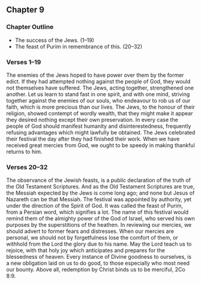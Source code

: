 ## Chapter 9

### Chapter Outline

- The success of the Jews. (1–19)
- The feast of Purim in remembrance of this. (20–32)

### Verses 1–19

The enemies of the Jews hoped to have power over them by the former edict. If they had attempted nothing against the people of God, they would not themselves have suffered. The Jews, acting together, strengthened one another. Let us learn to stand fast in one spirit, and with one mind, striving together against the enemies of our souls, who endeavour to rob us of our faith, which is more precious than our lives. The Jews, to the honour of their religion, showed contempt of wordly wealth, that they might make it appear they desired nothing except their own preservation. In every case the people of God should manifest humanity and disinterestedness, frequently refusing advantages which might lawfully be obtained. The Jews celebrated their festival the day after they had finished their work. When we have received great mercies from God, we ought to be speedy in making thankful returns to him.

### Verses 20–32

The observance of the Jewish feasts, is a public declaration of the truth of the Old Testament Scriptures. And as the Old Testament Scriptures are true, the Messiah expected by the Jews is come long ago; and none but Jesus of Nazareth can be that Messiah. The festival was appointed by authority, yet under the direction of the Spirit of God. It was called the feast of Purim, from a Persian word, which signifies a lot. The name of this festival would remind them of the almighty power of the God of Israel, who served his own purposes by the superstitions of the heathen. In reviewing our mercies, we should advert to former fears and distresses. When our mercies are personal, we should not by forgetfulness lose the comfort of them, or withhold from the Lord the glory due to his name. May the Lord teach us to rejoice, with that holy joy which anticipates and prepares for the blessedness of heaven. Every instance of Divine goodness to ourselves, is a new obligation laid on us to do good, to those especially who most need our bounty. Above all, redemption by Christ binds us to be merciful, 2Co 8:9.

